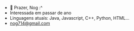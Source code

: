 - 👋 Prazer, Nog :^
- Interessada em passar de ano
- Linguagens atuais: Java, Javascript, C++, Python, HTML...
- nog714@gmail.com

